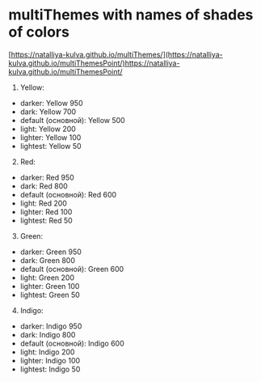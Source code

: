 # multiThemes with names of shades of colors

[https://natalliya-kulva.github.io/multiThemes/](https://natalliya-kulva.github.io/multiThemesPoint/)https://natalliya-kulva.github.io/multiThemesPoint/


1. Yellow:
  - darker: Yellow 950
  - dark: Yellow 700
  - default (основной): Yellow 500
  - light: Yellow 200
  - lighter: Yellow 100
  - lightest: Yellow 50

2. Red:
  - darker: Red 950
  - dark: Red 800
  - default (основной): Red 600
  - light: Red 200
  - lighter: Red 100
  - lightest: Red 50

3. Green:
  - darker: Green 950
  - dark: Green 800
  - default (основной): Green 600
  - light: Green 200
  - lighter: Green 100
  - lightest: Green 50

4. Indigo:
  - darker: Indigo 950
  - dark: Indigo 800
  - default (основной): Indigo 600
  - light: Indigo 200
  - lighter: Indigo 100
  - lightest: Indigo 50
